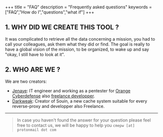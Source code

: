 +++
title = "FAQ"
description = "Frequently asked questions"
keywords = ["FAQ","How do I","questions","what if"]
+++

## 1. WHY DID WE CREATE THIS TOOL ? 

It was complicated to retrieve all the data concerning a mission, you had to call your colleagues, ask them what they did or find.
The goal is really to have a global vision of the mission, to be organized, to wake up and say "okay, I still have to look at it". 

## 2. WHO ARE WE ?

We are two creators:

* [Jenaye](https://jenaye.fr): IT engineer and working as a pentester for [Orange Cyberdefense](https://orangecyberdefense.com/fr/) also [freelance developper](https://www.malt.fr/profile/mikehouziaux).
* [Darkweak](https://devcv.fr/): Creator of Souin, a new cache system suitable for every reverse-proxy and developper also Freelance.

---

> In case you haven't found the answer for your question please feel free to contact us, we will be happy to help you `cmepw [at] protonmail dot com`
